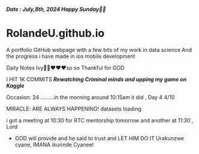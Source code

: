 ***Date : July,8th, 2024 Happy Sunday🫶🏾***
# RolandeU.github.io
 
A portfolio GitHub webpage with a few bits of my work in data science
And the progress i have made in ios mobile development 

Daily Notes
Ivy🙌🏽❤️❤️❤️so so Thankful for GOD

I HIT 1K COMMITS
***Rewatching Criminal minds and upping my game on Kaggle***

Occasion: 24
.........in the morning around 10:15am it did , Day 4 4/10 

MIRACLE: ARE ALWAYS HAPPENING!
 datasets loading

i got a meeting at 10:30 for RTC mentorship tomorrow 
and another at 11:30 , Lord 

- GOD will provide and he said to trust and LET HIM DO IT
Urakunzwe cyane, IMANA ikurinde Cyanee!





